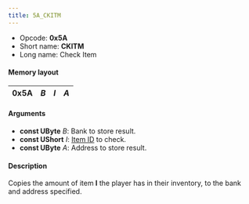 ```yaml
---
title: 5A_CKITM
---
```


- Opcode: **0x5A**
- Short name: **CKITM**
- Long name: Check Item

#### Memory layout

| 0x5A | *B* | *I* | *A* |
|------|-----|-----|-----|

#### Arguments

- **const UByte** *B*: Bank to store result.
- **const UShort** *I*: [Item ID](../../Item_ID.md) to check.
- **const UByte** *A*: Address to store result.

#### Description

Copies the amount of item **I** the player has in their inventory, to the bank and address specified.
